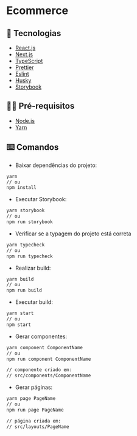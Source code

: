 # Ecommerce

## :dart: Tecnologias

- [React.js](https://pt-br.reactjs.org/)
- [Next.js](https://nextjs.org/)
- [TypeScript](https://www.typescriptlang.org/)
- [Prettier](https://prettier.io/)
- [Eslint](https://eslint.org/)
- [Husky](https://typicode.github.io/husky/#/)
- [Storybook](https://storybook.js.org/docs/react/configure/overview)

## ✋🏻 Pré-requisitos

- [Node.js](https://nodejs.org/en/)
- [Yarn](https://yarnpkg.com/getting-started)

## :keyboard: Comandos

- Baixar dependências do projeto:

```sh
yarn
// ou
npm install
```

- Executar Storybook:

```sh
yarn storybook
// ou
npm run storybook
```

- Verificar se a typagem do projeto está correta

```sh
yarn typecheck
// ou
npm run typecheck

```

- Realizar build:

```sh
yarn build
// ou
npm run build
```

- Executar build:

```sh
yarn start
// ou
npm start
```

- Gerar componentes:

```sh
yarn component ComponentName
// ou
npm run component ComponentName

// componente criado em:
// src/components/ComponentName
```

- Gerar páginas:

```sh
yarn page PageName
// ou
npm run page PageName

// página criada em:
// src/layouts/PageName
```
